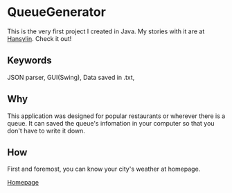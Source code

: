 # QueueGenerator

This is the very first project I created in Java. My stories with it are at [Hansylin](https://hanslin99.github.io/hansylin/). Check it out!

## Keywords

JSON parser, GUI(Swing), Data saved in .txt,

## Why

This application was designed for popular restaurants or wherever there is a queue. It can saved the queue's infomation in your computer so that you don't have to write it down.

## How

First and foremost, you can know your city's weather at homepage.

[Homepage](/imgs/Homepage.jpg)


